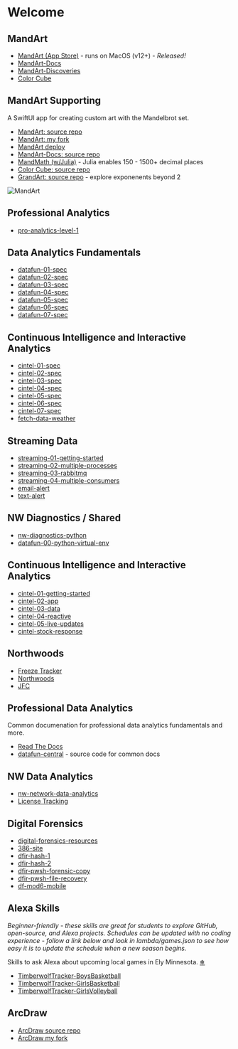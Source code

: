 # Welcome

## MandArt

- [MandArt (App Store)](https://apps.apple.com/us/app/mandart/id6445924588?mt=12) - runs on MacOS (v12+) - _Released!_
- [MandArt-Docs](https://denisecase.github.io/MandArt-Docs/documentation/mandart/)
- [MandArt-Discoveries](https://github.com/denisecase/MandArt-Discoveries)
- [Color Cube](https://denisecase.github.io/color-cube/)

## MandArt Supporting

A SwiftUI app for creating custom art with the Mandelbrot set.

- [MandArt: source repo](https://github.com/brucehjohnson/MandArt) 
- [MandArt: my fork](https://github.com/denisecase/MandArt)
- [MandArt deploy](https://github.com/bruceranger/MandArt/)
- [MandArt-Docs: source repo](https://github.com/denisecase/MandArt-Docs)
- [MandMath (w/Julia)](https://github.com/denisecase/MandMath.jl) - Julia enables 150 - 1500+ decimal places
- [Color Cube: source repo](https://github.com/denisecase/color-cube)
- [GrandArt: source repo](https://github.com/denisecase/GrandArt) - explore exponenents beyond 2

![MandArt](https://raw.githubusercontent.com/brucehjohnson/MandArt/main/Resources/MandelbrotFigure1024x1024.png)

## Professional Analytics

- [pro-analytics-level-1](https://github.com/denisecase/pro-analytics-level-1)

## Data Analytics Fundamentals

- [datafun-01-spec](https://github.com/denisecase/datafun-01-spec)
- [datafun-02-spec](https://github.com/denisecase/datafun-02-spec)
- [datafun-03-spec](https://github.com/denisecase/datafun-03-spec)
- [datafun-04-spec](https://github.com/denisecase/datafun-04-spec)
- [datafun-05-spec](https://github.com/denisecase/datafun-05-spec)
- [datafun-06-spec](https://github.com/denisecase/datafun-06-spec)
- [datafun-07-spec](https://github.com/denisecase/datafun-07-spec)

## Continuous Intelligence and Interactive Analytics

- [cintel-01-spec](https://github.com/denisecase/cintel-01-spec)
- [cintel-02-spec](https://github.com/denisecase/cintel-02-spec)
- [cintel-03-spec](https://github.com/denisecase/cintel-03-spec)
- [cintel-04-spec](https://github.com/denisecase/cintel-04-spec)
- [cintel-05-spec](https://github.com/denisecase/cintel-05-spec)
- [cintel-06-spec](https://github.com/denisecase/cintel-06-spec)
- [cintel-07-spec](https://github.com/denisecase/cintel-07-spec)
- [fetch-data-weather](https://github.com/denisecase/fetch-data-weather)

## Streaming Data

- [streaming-01-getting-started](https://github.com/denisecase/streaming-01-getting-started)
- [streaming-02-multiple-processes](https://github.com/denisecase/streaming-02-multiple-processes)
- [streaming-03-rabbitmq](https://github.com/denisecase/streaming-03-rabbitmq)
- [streaming-04-multiple-consumers](https://github.com/denisecase/streaming-04-multiple-consumers)
- [email-alert](https://github.com/denisecase/email-alert)
- [text-alert](https://github.com/denisecase/text-alert)

## NW Diagnostics / Shared

- [nw-diagnostics-python](https://github.com/denisecase/nw-diagnostics-python)
- [datafun-00-python-virtual-env](https://github.com/denisecase/datafun-00-python-virtual-env)

## Continuous Intelligence and Interactive Analytics

- [cintel-01-getting-started](https://github.com/denisecase/cintel-01-getting-started)
- [cintel-02-app](https://github.com/denisecase/cintel-02-app)
- [cintel-03-data](https://github.com/denisecase/cintel-03-data)
- [cintel-04-reactive](https://github.com/denisecase/cintel-04-reactive)
- [cintel-05-live-updates](https://github.com/denisecase/cintel-05-live-updates)
- [cintel-stock-response](https://github.com/denisecase/cintel-stock-response)

## Northwoods

- [Freeze Tracker](https://github.com/denisecase/freeze-tracker)
- [Northwoods](https://github.com/denisecase/Northwoods)
- [JFC](https://github.com/denisecase/johnson-family-cabin)

## Professional Data Analytics

Common documenation for professional data analytics fundamentals and more. 

- [Read The Docs](https://denisecase.github.io/datafun-central/)
- [datafun-central](https://github.com/denisecase/datafun-central) - source code for common docs

## NW Data Analytics

- [nw-network-data-analytics](https://github.com/denisecase/nw-network-data-analytics)
- [License Tracking](https://github.com/denisecase/license-tracking)

## Digital Forensics

- [digital-forensics-resources](https://github.com/denisecase/digital-forensics-resources)
- [386-site](https://github.com/denisecase/386-site)
- [dfir-hash-1](https://github.com/denisecase/dfir-hash-1)
- [dfir-hash-2](https://github.com/denisecase/dfir-hash-2)
- [dfir-pwsh-forensic-copy](https://github.com/denisecase/dfir-pwsh-forensic-copy)
- [dfir-pwsh-file-recovery](https://github.com/denisecase/dfir-pwsh-file-recovery)
- [df-mod6-mobile](https://github.com/denisecase/df-mod6-mobile)

## Alexa Skills

_Beginner-friendly - 
these skills are great for students to explore GitHub, open-source, and Alexa projects. 
Schedules can be updated with no coding experience - 
follow a link below and look in lambda/games.json to see how easy it is to update the schedule when a new season begins._ 

Skills to ask Alexa about upcoming local games in Ely Minnesota. [❄](https://www.wunderground.com/forecast/us/mn/ely)

- [TimberwolfTracker-BoysBasketball](https://github.com/denisecase/TimberwolfTracker-BoysBasketball)
- [TimberwolfTracker-GirlsBasketball](https://github.com/denisecase/TimberwolfTracker-GirlsBasketball)
- [TimberwolfTracker-GirlsVolleyball](https://github.com/denisecase/TimberwolfTracker-GirlsVolleyball)

## ArcDraw

- [ArcDraw source repo](https://github.com/brucehjohnson/ArcDraw) 
- [ArcDraw my fork](https://github.com/denisecase/ArcDraw) 



